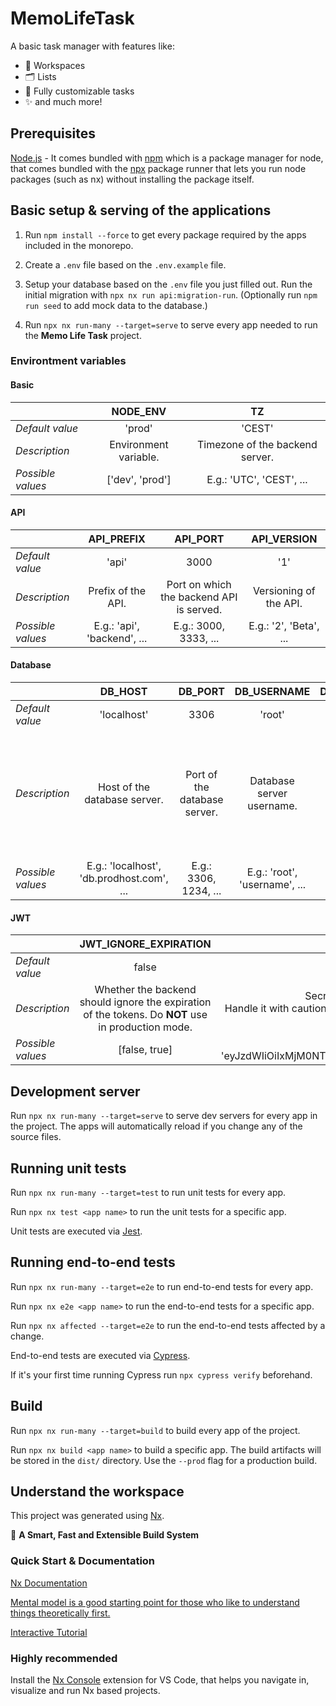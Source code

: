 # MemoLifeTask

A basic task manager with features like:

- 🏢 Workspaces
- 🗂 Lists
- 📝 Fully customizable tasks
- ✨ and much more!

## Prerequisites

[Node.js](https://nodejs.org/) - It comes bundled with [npm](https://www.npmjs.com/) which is a package manager for node, that comes bundled with the [npx](https://www.npmjs.com/package/npx) package runner that lets you run node packages (such as nx) without installing the package itself.

## Basic setup & serving of the applications

1. Run `npm install --force` to get every package required by the apps included in the monorepo.

2. Create a `.env` file based on the `.env.example` file.

3. Setup your database based on the `.env` file you just filled out. Run the initial migration with `npx nx run api:migration-run`. (Optionally run `npm run seed` to add mock data to the database.)

4. Run `npx nx run-many --target=serve` to serve every app needed to run the **Memo Life Task** project.

### Environtment variables

#### Basic

|                   |     **NODE_ENV**      |             **TZ**              |
| ----------------- | :-------------------: | :-----------------------------: |
| _Default value_   |        'prod'         |             'CEST'              |
| _Description_     | Environment variable. | Timezone of the backend server. |
| _Possible values_ |    ['dev', 'prod']    |    E.g.: 'UTC', 'CEST', ...     |

#### **API**

|                   |       **API_PREFIX**        |               **API_PORT**               |    **API_VERSION**     |
| ----------------- | :-------------------------: | :--------------------------------------: | :--------------------: |
| _Default value_   |            'api'            |                   3000                   |          '1'           |
| _Description_     |     Prefix of the API.      | Port on which the backend API is served. | Versioning of the API. |
| _Possible values_ | E.g.: 'api', 'backend', ... |          E.g.: 3000, 3333, ...           | E.g.: '2', 'Beta', ... |

#### **Database**

|                   |                **DB_HOST**                |         **DB_PORT**          |        **DB_USERNAME**        |        **DB_PASSWORD**        |             **DB_NAME**             |                                                                  **DB_SYNCHRONIZE**                                                                  |
| ----------------- | :---------------------------------------: | :--------------------------: | :---------------------------: | :---------------------------: | :---------------------------------: | :--------------------------------------------------------------------------------------------------------------------------------------------------: |
| _Default value_   |                'localhost'                |             3306             |            'root'             |          'password'           |                'mlt'                |                                                                        false                                                                         |
| _Description_     |       Host of the database server.        | Port of the database server. |   Database server username.   |   Database server password    | Name of the database on the server. | Whether the database schema should synchronize automatically with the backend entity relation description. Do **NOT** use in production environment. |
| _Possible values_ | E.g.: 'localhost', 'db.prodhost.com', ... |    E.g.: 3306, 1234, ...     | E.g.: 'root', 'username', ... | E.g.: 'root', 'password', ... |       E.g.: 'mlt', 'db', ...        |                                                                    [false, true]                                                                     |

#### **JWT**

|                   |                                     **JWT_IGNORE_EXPIRATION**                                      |                                                                      **JWT_ACCESS_SECRET**                                                                       |                          **JWT_ACCESS_EXPIRATION_TIME**                           |
| ----------------- | :------------------------------------------------------------------------------------------------: | :--------------------------------------------------------------------------------------------------------------------------------------------------------------: | :-------------------------------------------------------------------------------: |
| _Default value_   |                                               false                                                |                                                                              'mlt'                                                                               |                                       '1y'                                        |
| _Description_     | Whether the backend should ignore the expiration of the tokens. Do **NOT** use in production mode. | Secret code/key for encoding/decoding access tokens.<br>Handle it with caution, do **NOT** share it with anyone, and never upload it to version control servers. |                   Time before the access token becomes invalid.                   |
| _Possible values_ |                                           [false, true]                                            |                                        E.g.: 'eyJzdWIiOiIxMjM0NTY3ODkwIiwibmFtZSI6IkpvaG4gRG9lIiwiaWF0IjoxNTE2MjM5MDIyfQ'                                        | E.g.: '42s', '6.9m', '1h'... <br>[More information](https://github.com/vercel/ms) |

## Development server

Run `npx nx run-many --target=serve` to serve dev servers for every app in the project. The apps will automatically reload if you change any of the source files.

## Running unit tests

Run `npx nx run-many --target=test` to run unit tests for every app.

Run `npx nx test <app name>` to run the unit tests for a specific app.

Unit tests are executed via [Jest](https://jestjs.io).

## Running end-to-end tests

Run `npx nx run-many --target=e2e` to run end-to-end tests for every app.

Run `npx nx e2e <app name>` to run the end-to-end tests for a specific app.

Run `npx nx affected --target=e2e` to run the end-to-end tests affected by a change.

End-to-end tests are executed via [Cypress](https://www.cypress.io).

If it's your first time running Cypress run `npx cypress verify` beforehand.

## Build

Run `npx nx run-many --target=build` to build every app of the project.

Run `npx nx build <app name>` to build a specific app. The build artifacts will be stored in the `dist/` directory. Use the `--prod` flag for a production build.

## Understand the workspace

This project was generated using [Nx](https://nx.dev).

🔎 **A Smart, Fast and Extensible Build System**

### Quick Start & Documentation

[Nx Documentation](https://nx.dev/getting-started/intro)

[Mental model is a good starting point for those who like to understand things theoretically first.](https://nx.dev/concepts/mental-model)

[Interactive Tutorial](https://nx.dev/getting-started/angular-tutorial)

### Highly recommended

Install the [Nx Console](https://marketplace.visualstudio.com/items?itemName=nrwl.angular-console) extension for VS Code, that helps you navigate in, visualize and run Nx based projects.
